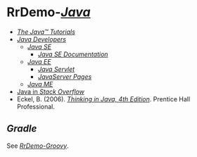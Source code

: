 # RrDemo-[*Java*](http://java.com/)
- [*The Java™ Tutorials*](http://docs.oracle.com/javase/tutorial)
- [*Java Developers*](http://oracle.com/technetwork/java)
    - [*Java SE*](http://oracle.com/technetwork/java/javase)
        - [*Java SE Documentation*](http://docs.oracle.com/javase)
    - [*Java EE*](http://oracle.com/technetwork/java/javaee)
        - [*Java Servlet*](http://oracle.com/technetwork/java/javaee/servlet)
        - [*JavaServer Pages*](http://oracle.com/technetwork/java/javaee/jsp)
    - [*Java ME*](http://oracle.com/technetwork/java/javame)
- [Java in *Stack Overflow*](http://stackoverflow.com/tags/java)
- Eckel, B. (2006). [*Thinking in Java, 4th Edition*](http://mindviewinc.com/Books/TIJ4). Prentice Hall Professional.

## *Gradle*
See [*RrDemo-Groovy*](http://github.com/afoolsbag/rrdemo/blob/master/groovy/readme.md#gradle).
